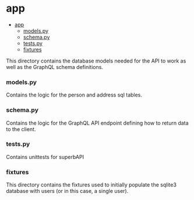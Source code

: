 # app

- [app](#app)
    - [models.py](#modelspy)
    - [schema.py](#schemapy)
    - [tests.py](#testspy)
    - [fixtures](#fixtures)

This directory contains the database models needed for the API to work as well as the GraphQL schema definitions.

### models.py

Contains the logic for the person and address sql tables.

### schema.py

Contains the logic for the GraphQL API endpoint defining how to return data to the client.

### tests.py

Contains unittests for superbAPI

### fixtures

This directory contains the fixtures used to initially populate the sqlite3 database with users (or in this case, a single user).